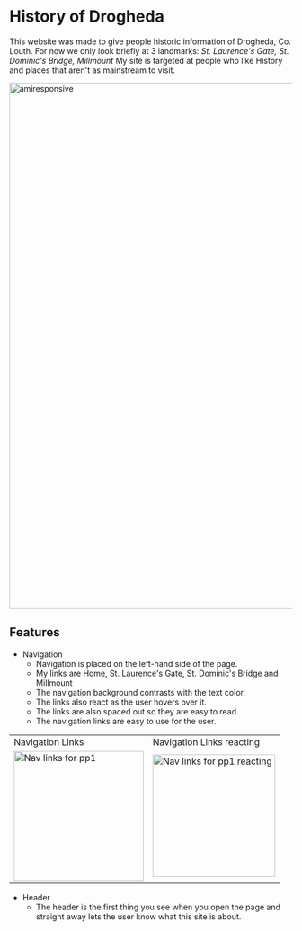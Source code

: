 # History of Drogheda #

This website was made to give people historic information of Drogheda, Co. Louth. 
For now we only look briefly at 3 landmarks: *St. Laurence's Gate,* *St. Dominic's Bridge,* *Millmount*
My site is targeted at people who like History and places that aren't as mainstream to visit.

<img width="937" alt="amiresponsive" src="https://user-images.githubusercontent.com/104259989/169685373-5e9e3730-f0aa-4a91-a332-ceeab0d0cf0d.png">


## Features

* Navigation
   * Navigation is placed on the left-hand side of the page.
   * My links are Home, St. Laurence's Gate, St. Dominic's Bridge and Millmount
   * The navigation background contrasts with the text color.
   * The links also react as the user hovers over it.
   * The links are also spaced out so they are easy to read.
   * The navigation links are easy to use for the user.

<table>
  <tr>
    <td>Navigation Links</td>
    <td>Navigation Links reacting</td>
  </tr>
<tr>
<td><img width="231" alt="Nav links for pp1" src="https://user-images.githubusercontent.com/104259989/169685945-b46fdfbe-a3f0-40fe-98ac-34a68c6426f1.png"></td>


<td><img width="218" alt="Nav links for pp1 reacting" src="https://user-images.githubusercontent.com/104259989/169685955-2614e14f-16fc-4fe8-b23a-71d4965009da.png"></td>
  </tr>
  </table>

* Header
  * The header is the first thing you see when you open the page and straight away lets the user know what this site is about.
